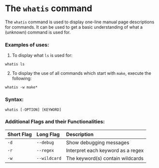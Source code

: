 # The `whatis` command

The `whatis` command is used to display one-line manual page descriptions for commands. 
It can be used to get a basic understanding of what a (unknown) command is used for.

### Examples of uses:

1. To display what `ls` is used for:

```
whatis ls
```

2. To display the use of all commands which start with `make`, execute the following:

```
whatis -w make*
```

### Syntax:

```
whatis [-OPTION] [KEYWORD]
```

### Additional Flags and their Functionalities:

|**Short Flag**   |**Long Flag**   |**Description**   |
|:---|:---|:---|
|`-d`|`--debug`|Show debugging messages|
|`-r`|`--regex`|Interpret each keyword as a regex|
|`-w`|`--wildcard`|The keyword(s) contain wildcards|